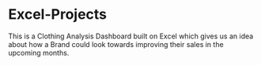 # Excel-Projects

This is a Clothing Analysis Dashboard built on Excel which gives us an idea about how a Brand could look towards improving their sales in the upcoming months.
